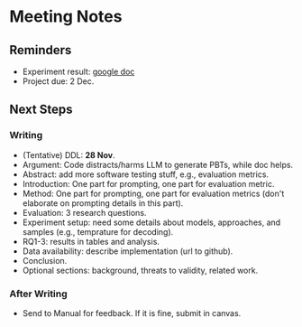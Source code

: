 # Meeting Notes

## Reminders

- Experiment result: [google doc](https://docs.google.com/spreadsheets/d/1ho1ij9dSY98MuzCt7yKXHBuz76prcS5Z1I_kI3RQznE/edit?gid=2025599766#gid=2025599766)
- Project due: 2 Dec.

## Next Steps

### Writing

- (Tentative) DDL: **28 Nov**.
- Argument: Code distracts/harms LLM to generate PBTs, while doc helps.
- Abstract: add more software testing stuff, e.g., evaluation metrics.
- Introduction: One part for prompting, one part for evaluation metric.
- Method: One part for prompting, one part for evaluation metrics (don't elaborate on prompting details in this part).
- Evaluation: 3 research questions.
- Experiment setup: need some details about models, approaches, and samples (e.g., temprature for decoding).
- RQ1-3: results in tables and analysis.
- Data availability: describe implementation (url to github).
- Conclusion.
- Optional sections: background, threats to validity, related work.

### After Writing

- Send to Manual for feedback. If it is fine, submit in canvas.
